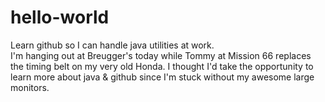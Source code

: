 # hello-world
Learn github so I can handle java utilities at work. <br>
I'm hanging out at Breugger's today while Tommy at Mission 66 replaces the timing belt on my very old Honda. I thought I'd take the opportunity to learn more about java & github since I'm stuck without my awesome large monitors. 
